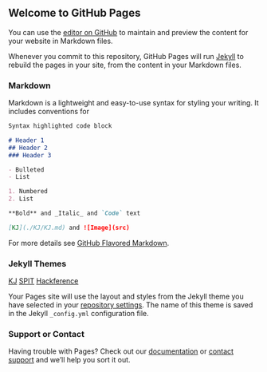 ## Welcome to GitHub Pages

You can use the [editor on GitHub](https://github.com/roady10/Hackathon/edit/master/README.md) to maintain and preview the content for your website in Markdown files.

Whenever you commit to this repository, GitHub Pages will run [Jekyll](https://jekyllrb.com/) to rebuild the pages in your site, from the content in your Markdown files.

### Markdown

Markdown is a lightweight and easy-to-use syntax for styling your writing. It includes conventions for

```markdown
Syntax highlighted code block

# Header 1
## Header 2
### Header 3

- Bulleted
- List

1. Numbered
2. List

**Bold** and _Italic_ and `Code` text

[KJ](./KJ/KJ.md) and ![Image](src)
```

For more details see [GitHub Flavored Markdown](https://guides.github.com/features/mastering-markdown/).

### Jekyll Themes
[KJ](./KJ/KJ.md)
[SPIT](./SPIT/SPIT.md)
[Hackference](./Hackference/hackference.md)

Your Pages site will use the layout and styles from the Jekyll theme you have selected in your [repository settings](https://github.com/roady10/Hackathon/settings). The name of this theme is saved in the Jekyll `_config.yml` configuration file.

### Support or Contact

Having trouble with Pages? Check out our [documentation](https://help.github.com/categories/github-pages-basics/) or [contact support](https://github.com/contact) and we’ll help you sort it out.
